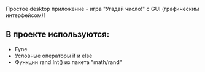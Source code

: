 Простое desktop приложение - игра "Угадай число!" с GUI (графическим интерфейсом)!

## В проекте используются:

- Fyne
- Условные операторы if и else
- Функции rand.Int() из пакета "math/rand"